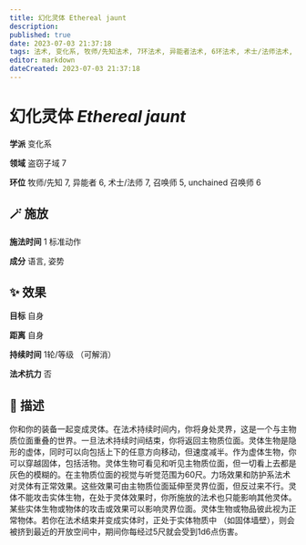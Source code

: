 ```yaml
---
title: 幻化灵体 Ethereal jaunt
description: 
published: true
date: 2023-07-03 21:37:18
tags: 法术, 变化系, 牧师/先知法术, 7环法术, 异能者法术, 6环法术, 术士/法师法术, 召唤师法术, 5环法术, unchained 召唤师法术, 盗窃子域
editor: markdown
dateCreated: 2023-07-03 21:37:18
---
```


# **幻化灵体** *Ethereal jaunt*

**学派** 变化系 

**领域** 盗窃子域 7

**环位** 牧师/先知 7, 异能者 6, 术士/法师 7, 召唤师 5, unchained 召唤师 6

## 🪄 施放

**施法时间** 1 标准动作

**成分** 语言, 姿势

## ✨ 效果 

**目标** 自身 

**距离** 自身  

**持续时间** 1轮/等级 （可解消） 

**法术抗力** 否

## 📖 描述

你和你的装备一起变成灵体。在法术持续时间内，你将身处灵界，这是一个与主物质位面重叠的世界。一旦法术持续时间结束，你将返回主物质位面。灵体生物是隐形的虚体，同时可以向包括上下的任意方向移动，但速度减半。作为虚体生物，你可以穿越固体，包括活物。灵体生物可看见和听见主物质位面，但一切看上去都是灰色的模糊的。在主物质位面的视觉与听觉范围为60尺。力场效果和防护系法术对灵体有正常效果。这些效果可由主物质位面延伸至灵界位面，但反过来不行。灵体不能攻击实体生物，在处于灵体效果时，你所施放的法术也只能影响其他灵体。某些实体生物或物体的攻击或效果可以影响灵界位面。灵体生物或物品彼此视为正常物体。若你在法术结束并变成实体时，正处于实体物质中 （如固体墙壁），则会被挤到最近的开放空间中，期间你每经过5尺就会受到1d6点伤害。
    